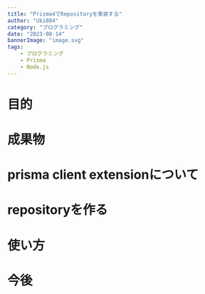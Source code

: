 ```yaml
---
title: "Prisma4でRepositoryを実装する"
author: "Uki884"
category: "プログラミング"
date: "2023-08-14"
bannerImage: "image.svg"
tags:
    - プログラミング
    - Prisma
    - Node.js
---
```


# 目的

# 成果物

# prisma client extensionについて

# repositoryを作る

# 使い方

# 今後

